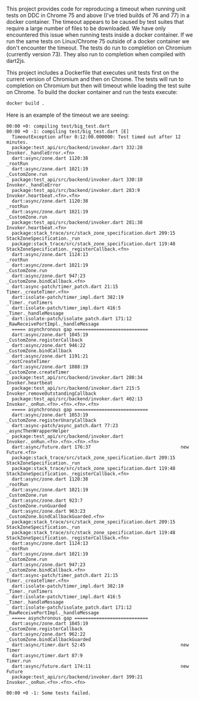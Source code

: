 This project provides code for reproducing a timeout when running unit tests
on DDC in Chrome 75 and above (I've tried builds of 76 and 77) in a docker
container. The timeout appears to be caused by test suites that require a large
number of files to be downloaded. We have only encountered this issue when 
running tests inside a docker container. If we run the same tests on 
Linux/Chrome 75 outside of a docker container we don't encounter the timeout.
The tests do run to completion on Chromium (currently version 73). They also
run to completion when compiled with dart2js.

This project includes a Dockerfile that executes unit tests first on the
current version of Chromium and then on Chrome. The tests will run to completion
on Chromium but then will timeout while loading the test suite on Chrome. To
build the docker container and run the tests execute:

```bash
docker build .
```

Here is an example of the timeout we are seeing:

```
00:00 +0: compiling test/big_test.dart
00:00 +0 -1: compiling test/big_test.dart [E]
  TimeoutException after 0:12:00.000000: Test timed out after 12 minutes.
  package:test_api/src/backend/invoker.dart 332:28              Invoker._handleError.<fn>
  dart:async/zone.dart 1120:38                                  _rootRun
  dart:async/zone.dart 1021:19                                  _CustomZone.run
  package:test_api/src/backend/invoker.dart 330:10              Invoker._handleError
  package:test_api/src/backend/invoker.dart 283:9               Invoker.heartbeat.<fn>.<fn>
  dart:async/zone.dart 1120:38                                  _rootRun
  dart:async/zone.dart 1021:19                                  _CustomZone.run
  package:test_api/src/backend/invoker.dart 281:38              Invoker.heartbeat.<fn>
  package:stack_trace/src/stack_zone_specification.dart 209:15  StackZoneSpecification._run
  package:stack_trace/src/stack_zone_specification.dart 119:48  StackZoneSpecification._registerCallback.<fn>
  dart:async/zone.dart 1124:13                                  _rootRun
  dart:async/zone.dart 1021:19                                  _CustomZone.run
  dart:async/zone.dart 947:23                                   _CustomZone.bindCallback.<fn>
  dart:async-patch/timer_patch.dart 21:15                       Timer._createTimer.<fn>
  dart:isolate-patch/timer_impl.dart 382:19                     _Timer._runTimers
  dart:isolate-patch/timer_impl.dart 416:5                      _Timer._handleMessage
  dart:isolate-patch/isolate_patch.dart 171:12                  _RawReceivePortImpl._handleMessage
  ===== asynchronous gap ===========================
  dart:async/zone.dart 1045:19                                  _CustomZone.registerCallback
  dart:async/zone.dart 946:22                                   _CustomZone.bindCallback
  dart:async/zone.dart 1191:21                                  _rootCreateTimer
  dart:async/zone.dart 1088:19                                  _CustomZone.createTimer
  package:test_api/src/backend/invoker.dart 280:34              Invoker.heartbeat
  package:test_api/src/backend/invoker.dart 215:5               Invoker.removeOutstandingCallback
  package:test_api/src/backend/invoker.dart 402:13              Invoker._onRun.<fn>.<fn>.<fn>.<fn>
  ===== asynchronous gap ===========================
  dart:async/zone.dart 1053:19                                  _CustomZone.registerUnaryCallback
  dart:async-patch/async_patch.dart 77:23                       _asyncThenWrapperHelper
  package:test_api/src/backend/invoker.dart                     Invoker._onRun.<fn>.<fn>.<fn>.<fn>
  dart:async/future.dart 176:37                                 new Future.<fn>
  package:stack_trace/src/stack_zone_specification.dart 209:15  StackZoneSpecification._run
  package:stack_trace/src/stack_zone_specification.dart 119:48  StackZoneSpecification._registerCallback.<fn>
  dart:async/zone.dart 1120:38                                  _rootRun
  dart:async/zone.dart 1021:19                                  _CustomZone.run
  dart:async/zone.dart 923:7                                    _CustomZone.runGuarded
  dart:async/zone.dart 963:23                                   _CustomZone.bindCallbackGuarded.<fn>
  package:stack_trace/src/stack_zone_specification.dart 209:15  StackZoneSpecification._run
  package:stack_trace/src/stack_zone_specification.dart 119:48  StackZoneSpecification._registerCallback.<fn>
  dart:async/zone.dart 1124:13                                  _rootRun
  dart:async/zone.dart 1021:19                                  _CustomZone.run
  dart:async/zone.dart 947:23                                   _CustomZone.bindCallback.<fn>
  dart:async-patch/timer_patch.dart 21:15                       Timer._createTimer.<fn>
  dart:isolate-patch/timer_impl.dart 382:19                     _Timer._runTimers
  dart:isolate-patch/timer_impl.dart 416:5                      _Timer._handleMessage
  dart:isolate-patch/isolate_patch.dart 171:12                  _RawReceivePortImpl._handleMessage
  ===== asynchronous gap ===========================
  dart:async/zone.dart 1045:19                                  _CustomZone.registerCallback
  dart:async/zone.dart 962:22                                   _CustomZone.bindCallbackGuarded
  dart:async/timer.dart 52:45                                   new Timer
  dart:async/timer.dart 87:9                                    Timer.run
  dart:async/future.dart 174:11                                 new Future
  package:test_api/src/backend/invoker.dart 399:21              Invoker._onRun.<fn>.<fn>.<fn>

00:00 +0 -1: Some tests failed.
```